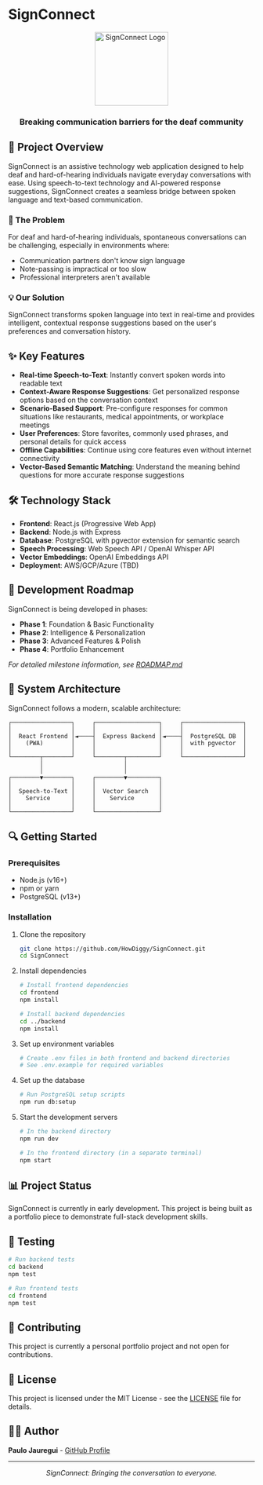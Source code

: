 # SignConnect

<div align="center">
  <img src="https://via.placeholder.com/150" alt="SignConnect Logo" width="150"/>
  <h3>Breaking communication barriers for the deaf community</h3>
</div>

## 📝 Project Overview

SignConnect is an assistive technology web application designed to help deaf and hard-of-hearing individuals navigate everyday conversations with ease. Using speech-to-text technology and AI-powered response suggestions, SignConnect creates a seamless bridge between spoken language and text-based communication.

### 🎯 The Problem

For deaf and hard-of-hearing individuals, spontaneous conversations can be challenging, especially in environments where:
- Communication partners don't know sign language
- Note-passing is impractical or too slow
- Professional interpreters aren't available

### 💡 Our Solution

SignConnect transforms spoken language into text in real-time and provides intelligent, contextual response suggestions based on the user's preferences and conversation history.

## ✨ Key Features

- **Real-time Speech-to-Text**: Instantly convert spoken words into readable text
- **Context-Aware Response Suggestions**: Get personalized response options based on the conversation context
- **Scenario-Based Support**: Pre-configure responses for common situations like restaurants, medical appointments, or workplace meetings
- **User Preferences**: Store favorites, commonly used phrases, and personal details for quick access
- **Offline Capabilities**: Continue using core features even without internet connectivity
- **Vector-Based Semantic Matching**: Understand the meaning behind questions for more accurate response suggestions

## 🛠️ Technology Stack

- **Frontend**: React.js (Progressive Web App)
- **Backend**: Node.js with Express
- **Database**: PostgreSQL with pgvector extension for semantic search
- **Speech Processing**: Web Speech API / OpenAI Whisper API
- **Vector Embeddings**: OpenAI Embeddings API
- **Deployment**: AWS/GCP/Azure (TBD)

## 🚀 Development Roadmap

SignConnect is being developed in phases:

- **Phase 1**: Foundation & Basic Functionality
- **Phase 2**: Intelligence & Personalization
- **Phase 3**: Advanced Features & Polish
- **Phase 4**: Portfolio Enhancement

*For detailed milestone information, see [ROADMAP.md](./ROADMAP.md)*

## 🧩 System Architecture

SignConnect follows a modern, scalable architecture:

```
┌─────────────────┐     ┌──────────────────┐     ┌─────────────────┐
│                 │     │                  │     │                 │
│  React Frontend │◄────┤  Express Backend │◄────┤  PostgreSQL DB  │
│    (PWA)        │     │                  │     │  with pgvector  │
│                 │     │                  │     │                 │
└────────┬────────┘     └────────┬─────────┘     └─────────────────┘
         │                       │
         │                       │
┌────────▼────────┐     ┌────────▼─────────┐
│                 │     │                  │
│  Speech-to-Text │     │  Vector Search   │
│    Service      │     │    Service       │
│                 │     │                  │
└─────────────────┘     └──────────────────┘
```

## 🔍 Getting Started

### Prerequisites
- Node.js (v16+)
- npm or yarn
- PostgreSQL (v13+)

### Installation

1. Clone the repository
   ```bash
   git clone https://github.com/HowDiggy/SignConnect.git
   cd SignConnect
   ```

2. Install dependencies
   ```bash
   # Install frontend dependencies
   cd frontend
   npm install
   
   # Install backend dependencies
   cd ../backend
   npm install
   ```

3. Set up environment variables
   ```bash
   # Create .env files in both frontend and backend directories
   # See .env.example for required variables
   ```

4. Set up the database
   ```bash
   # Run PostgreSQL setup scripts
   npm run db:setup
   ```

5. Start the development servers
   ```bash
   # In the backend directory
   npm run dev
   
   # In the frontend directory (in a separate terminal)
   npm start
   ```

## 📊 Project Status

SignConnect is currently in early development. This project is being built as a portfolio piece to demonstrate full-stack development skills.

## 🧪 Testing

```bash
# Run backend tests
cd backend
npm test

# Run frontend tests
cd frontend
npm test
```

## 🤝 Contributing

This project is currently a personal portfolio project and not open for contributions.

## 📄 License

This project is licensed under the MIT License - see the [LICENSE](LICENSE) file for details.

## 👨‍💻 Author

**Paulo Jauregui** - [GitHub Profile](https://github.com/HowDiggy)

---

<div align="center">
  <i>SignConnect: Bringing the conversation to everyone.</i>
</div>
